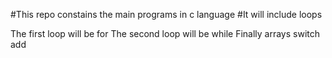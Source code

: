 #This repo constains the main programs in c language
#It will include loops 

The first loop will be for
The second loop will be while
Finally arrays
switch add
